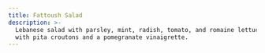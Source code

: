 ```yaml
---
title: Fattoush Salad
description: >-
  Lebanese salad with parsley, mint, radish, tomato, and romaine lettuce, topped
  with pita croutons and a pomegranate vinaigrette.
---
```


